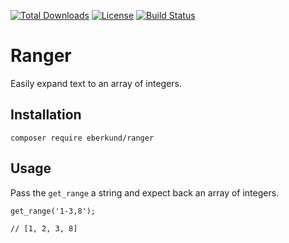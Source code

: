 [![Total Downloads](https://poser.pugx.org/eberkund/ranger/downloads)](https://packagist.org/packages/eberkund/ranger)
[![License](https://poser.pugx.org/eberkund/ranger/license)](https://packagist.org/packages/eberkund/ranger)
[![Build Status](https://travis-ci.org/eberkund/ranger.svg?branch=master)](https://travis-ci.org/eberkund/ranger)

# Ranger

Easily expand text to an array of integers.

## Installation

```
composer require eberkund/ranger
```

## Usage

Pass the `get_range` a string and expect back an array of integers.

```
get_range('1-3,8');

// [1, 2, 3, 8]
```
